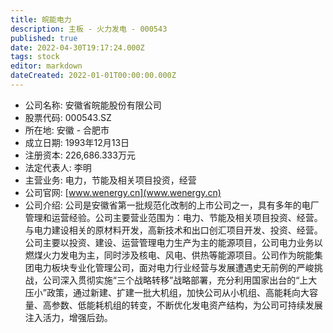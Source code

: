 ```yaml
---
title: 皖能电力
description: 主板 - 火力发电 - 000543
published: true
date: 2022-04-30T19:17:24.000Z
tags: stock
editor: markdown
dateCreated: 2022-01-01T00:00:00.000Z
---
```


- 公司名称: 安徽省皖能股份有限公司
- 股票代码: 000543.SZ
- 所在地: 安徽 - 合肥市
- 成立日期: 1993年12月13日
- 注册资本: 226,686.333万元
- 法定代表人: 李明
- 主营业务: 电力，节能及相关项目投资，经营
- 公司官网: [www.wenergy.cn](www.wenergy.cn)
- 公司介绍: 公司是安徽省第一批规范化改制的上市公司之一，具有多年的电厂管理和运营经验。公司主要营业范围为：电力、节能及相关项目投资、经营。与电力建设相关的原材料开发，高新技术和出口创汇项目开发、投资、经营。公司主要以投资、建设、运营管理电力生产为主的能源项目，公司电力业务以燃煤火力发电为主，同时涉及核电、风电、供热等能源项目。公司作为皖能集团电力板块专业化管理公司，面对电力行业经营与发展遭遇史无前例的严峻挑战，公司深入贯彻实施“三个战略转移”战略部署，充分利用国家出台的“上大压小”政策，通过新建、扩建一批大机组，加快公司从小机组、高能耗向大容量、高参数、低能耗机组的转变，不断优化发电资产结构，为公司可持续发展注入活力，增强后劲。


